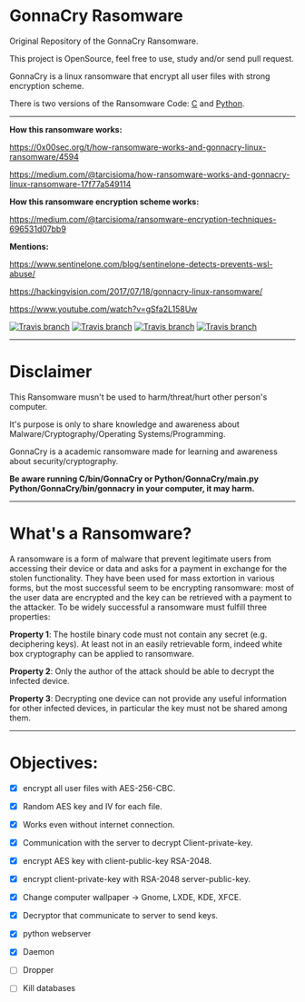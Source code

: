 # GonnaCry Rasomware 
Original Repository of the GonnaCry Ransomware.

This project is OpenSource, feel free to use, study and/or send pull request.

GonnaCry is a linux ransomware that encrypt all user files with strong encryption scheme.

There is two versions of the Ransomware Code: <a href="https://github.com/tarcisio-marinho/GonnaCry/tree/master/C">C</a> and <a href="https://github.com/tarcisio-marinho/GonnaCry/tree/master/Python">Python</a>.
    
-------------

**How this ransomware works:**

https://0x00sec.org/t/how-ransomware-works-and-gonnacry-linux-ransomware/4594

https://medium.com/@tarcisioma/how-ransomware-works-and-gonnacry-linux-ransomware-17f77a549114

**How this ransomware encryption scheme works:**

https://medium.com/@tarcisioma/ransomware-encryption-techniques-696531d07bb9

**Mentions:**

https://www.sentinelone.com/blog/sentinelone-detects-prevents-wsl-abuse/

https://hackingvision.com/2017/07/18/gonnacry-linux-ransomware/

https://www.youtube.com/watch?v=gSfa2L158Uw



[![Travis branch](https://img.shields.io/travis/rust-lang/rust/master.svg)](https://github.com/tarcisio-marinho/GonnaCry)
[![Travis branch](https://img.shields.io/cran/l/devtools.svg)](https://github.com/tarcisio-marinho/GonnaCry/blob/master/LICENSE)
[![Travis branch](https://img.shields.io/badge/made%20with-%3C3-red.svg)](https://github.com/tarcisio-marinho/GonnaCry)
[![Travis branch](https://img.shields.io/github/stars/tarcisio-marinho/GonnaCry.svg)](https://github.com/tarcisio-marinho/GonnaCry/stargazers)
    
-------------

# Disclaimer
This Ransomware musn't be used to harm/threat/hurt other person's computer.

It's purpose is only to share knowledge and awareness about Malware/Cryptography/Operating Systems/Programming.

GonnaCry is a academic ransomware made for learning and awareness about security/cryptography.


**Be aware running C/bin/GonnaCry or Python/GonnaCry/main.py Python/GonnaCry/bin/gonnacry in your computer, it may harm.**

-------------

# What's a Ransomware?

A ransomware is a form of malware that prevent legitimate users from accessing
their device or data and asks for a payment in exchange for the stolen functionality.
They have been used for mass extortion in various forms, but the
most successful seem to be encrypting ransomware: most of the user data are
encrypted and the key can be retrieved with a payment to the attacker.
To be widely successful a ransomware must fulfill three properties:

**Property 1**: The hostile binary code must not contain any secret (e.g. deciphering
keys). At least not in an easily retrievable form, indeed white box cryptography
can be applied to ransomware.

**Property 2**: Only the author of the attack should be able to decrypt the
infected device.

**Property 3**: Decrypting one device can not provide any useful information
for other infected devices, in particular the key must not be shared among them.

-------------

# Objectives:

- [x] encrypt all user files with AES-256-CBC.
- [x] Random AES key and IV for each file.
- [x] Works even without internet connection.
- [x] Communication with the server to decrypt Client-private-key.
- [x] encrypt AES key with client-public-key RSA-2048.
- [x] encrypt client-private-key with RSA-2048 server-public-key.
- [x] Change computer wallpaper -> Gnome, LXDE, KDE, XFCE.
- [x] Decryptor that communicate to server to send keys.
- [x] python webserver
- [x] Daemon
- [ ] Dropper
- [ ] Kill databases


